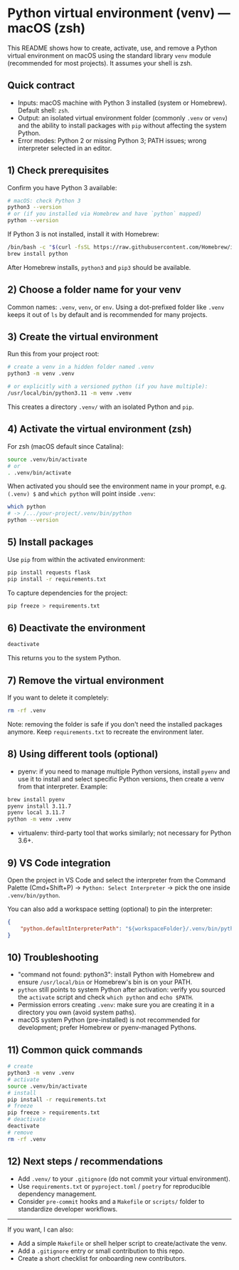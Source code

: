 # Python virtual environment (venv) — macOS (zsh)

This README shows how to create, activate, use, and remove a Python virtual environment on macOS using the standard library `venv` module (recommended for most projects). It assumes your shell is zsh.

## Quick contract

- Inputs: macOS machine with Python 3 installed (system or Homebrew). Default shell: `zsh`.
- Output: an isolated virtual environment folder (commonly `.venv` or `venv`) and the ability to install packages with `pip` without affecting the system Python.
- Error modes: Python 2 or missing Python 3; PATH issues; wrong interpreter selected in an editor.

## 1) Check prerequisites

Confirm you have Python 3 available:

```bash
# macOS: check Python 3
python3 --version
# or (if you installed via Homebrew and have `python` mapped)
python --version
```

If Python 3 is not installed, install it with Homebrew:

```bash
/bin/bash -c "$(curl -fsSL https://raw.githubusercontent.com/Homebrew/install/HEAD/install.sh)"
brew install python
```

After Homebrew installs, `python3` and `pip3` should be available.

## 2) Choose a folder name for your venv

Common names: `.venv`, `venv`, or `env`. Using a dot-prefixed folder like `.venv` keeps it out of `ls` by default and is recommended for many projects.

## 3) Create the virtual environment

Run this from your project root:

```bash
# create a venv in a hidden folder named .venv
python3 -m venv .venv

# or explicitly with a versioned python (if you have multiple):
/usr/local/bin/python3.11 -m venv .venv
```

This creates a directory `.venv/` with an isolated Python and `pip`.

## 4) Activate the virtual environment (zsh)

For zsh (macOS default since Catalina):

```bash
source .venv/bin/activate
# or
. .venv/bin/activate
```

When activated you should see the environment name in your prompt, e.g. `(.venv) $` and `which python` will point inside `.venv`:

```bash
which python
# -> /.../your-project/.venv/bin/python
python --version
```

## 5) Install packages

Use `pip` from within the activated environment:

```bash
pip install requests flask
pip install -r requirements.txt
```

To capture dependencies for the project:

```bash
pip freeze > requirements.txt
```

## 6) Deactivate the environment

```bash
deactivate
```

This returns you to the system Python.

## 7) Remove the virtual environment

If you want to delete it completely:

```bash
rm -rf .venv
```

Note: removing the folder is safe if you don't need the installed packages anymore. Keep `requirements.txt` to recreate the environment later.

## 8) Using different tools (optional)

- pyenv: if you need to manage multiple Python versions, install `pyenv` and use it to install and select specific Python versions, then create a venv from that interpreter. Example:

```bash
brew install pyenv
pyenv install 3.11.7
pyenv local 3.11.7
python -m venv .venv
```

- virtualenv: third-party tool that works similarly; not necessary for Python 3.6+.

## 9) VS Code integration

Open the project in VS Code and select the interpreter from the Command Palette (Cmd+Shift+P) → `Python: Select Interpreter` → pick the one inside `.venv/bin/python`.

You can also add a workspace setting (optional) to pin the interpreter:

```json
{
	"python.defaultInterpreterPath": "${workspaceFolder}/.venv/bin/python"
}
```

## 10) Troubleshooting

- "command not found: python3": install Python with Homebrew and ensure `/usr/local/bin` or Homebrew's bin is on your PATH.
- `python` still points to system Python after activation: verify you sourced the `activate` script and check `which python` and `echo $PATH`.
- Permission errors creating `.venv`: make sure you are creating it in a directory you own (avoid system paths).
- macOS system Python (pre-installed) is not recommended for development; prefer Homebrew or pyenv-managed Pythons.

## 11) Common quick commands

```bash
# create
python3 -m venv .venv
# activate
source .venv/bin/activate
# install
pip install -r requirements.txt
# freeze
pip freeze > requirements.txt
# deactivate
deactivate
# remove
rm -rf .venv
```

## 12) Next steps / recommendations

- Add `.venv/` to your `.gitignore` (do not commit your virtual environment).
- Use `requirements.txt` or `pyproject.toml` / `poetry` for reproducible dependency management.
- Consider `pre-commit` hooks and a `Makefile` or `scripts/` folder to standardize developer workflows.

---

If you want, I can also:

- Add a simple `Makefile` or shell helper script to create/activate the venv.
- Add a `.gitignore` entry or small contribution to this repo.
- Create a short checklist for onboarding new contributors.


